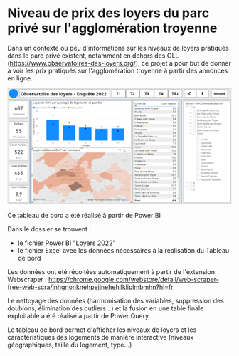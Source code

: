 # Niveau de prix des loyers du parc privé sur l'agglomération troyenne

Dans un contexte où peu d'informations sur les niveaux de loyers pratiqués dans le parc privé existent, notamment en dehors des OLL (https://www.observatoires-des-loyers.org/), ce projet a pour but de donner à voir les prix pratiqués sur l'agglomération troyenne à partir des annonces en ligne.

![aperçu](https://github.com/jonathanDickelmann/loyers_parc_prive/blob/main/img/loyers.PNG)

Ce tableau de bord a été réalisé à partir de Power BI

Dans le dossier se trouvent :
- le fichier Power BI "Loyers 2022"
- le fichier Excel avec les données nécessaires à la réalisation du Tableau de bord

Les données ont été récoltées automatiquement à partir de l'extension Webscraper : 
https://chrome.google.com/webstore/detail/web-scraper-free-web-scra/jnhgnonknehpejjnehehllkliplmbmhn?hl=fr

Le nettoyage des données (harmonisation des variables, suppression des doublons, élimination des outliers...) et la fusion en une table finale exploitable a été réalisé à partir de Power Query

Le tableau de bord permet d'afficher les niveaux de loyers et les caractéristiques des logements de manière interactive (niveaux géographiques, taille du logement, type...)
